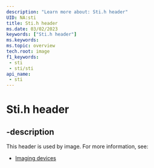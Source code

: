 ```yaml
---
description: "Learn more about: Sti.h header"
UID: NA:sti
title: Sti.h header
ms.date: 03/02/2023
keywords: ["Sti.h header"]
ms.keywords: 
ms.topic: overview
tech.root: image
f1_keywords:
 - sti
 - sti/sti
api_name:
 - sti
---
```


# Sti.h header

## -description

This header is used by image. For more information, see:

- [Imaging devices](../_image/index.md)
